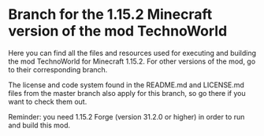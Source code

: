 # Branch for the 1.15.2 Minecraft version of the mod TechnoWorld

Here you can find all the files and resources used for executing and building the mod TechnoWorld for Minecraft 1.15.2. For other versions of the mod, go to their corresponding branch.

The license and code system found in the README.md and LICENSE.md files from the master branch also apply for this branch, so go there if you want to check them out.

Reminder: you need 1.15.2 Forge (version 31.2.0 or higher) in order to run and build this mod.
